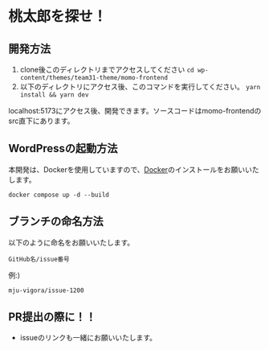 # 桃太郎を探せ！
## 開発方法
1. clone後このディレクトリまでアクセスしてください
`cd wp-content/themes/team31-theme/momo-frontend`
2. 以下のディレクトリにアクセス後、このコマンドを実行してください。
`yarn install && yarn dev`

localhost:5173にアクセス後、開発できます。ソースコードはmomo-frontendのsrc直下にあります。


## WordPressの起動方法
本開発は、Dockerを使用していますので、[Docker](https://www.docker.com/)のインストールをお願いいたします。
```
docker compose up -d --build
```

## ブランチの命名方法
以下のように命名をお願いいたします。
```
GitHub名/issue番号
```

例:)
```
mju-vigora/issue-1200
```

## PR提出の際に！！
- issueのリンクも一緒にお願いいたします。
